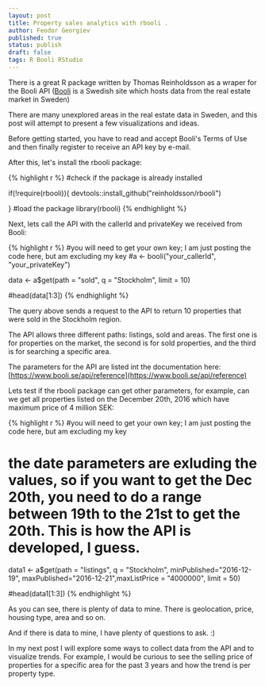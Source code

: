 ```yaml
---
layout: post
title: Property sales analytics with rbooli .
author: Feodor Georgiev
published: true
status: publish
draft: false
tags: R Booli RStudio
---
```

 
There is a great R package written by Thomas Reinholdsson as a wraper for the Booli API ([Booli](https://www.booli.se/) is a Swedish site which hosts data from the real estate market in Sweden)
 
There are many unexplored areas in the real estate data in Sweden, and this post will attempt to present a few visualizations and ideas. 
 
Before getting started, you have to read and accept Booli's Terms of Use and then finally register to receive an API key by e-mail.
 
After this, let's install the rbooli package:
 

{% highlight r %}
#check if the package is already installed
 
if(!require(rbooli)){
    devtools::install_github("reinholdsson/rbooli")
  
}
#load the package
library(rbooli)
{% endhighlight %}
 
Next, lets call the API with the callerId and privateKey we received from Booli:

 
 

{% highlight r %}
#you will need to get your own key; I am just posting the code here, but am excluding my key
#a <- booli("your_callerId", "your_privateKey")
 
data <- a$get(path = "sold", q = "Stockholm", limit = 10)
 
#head(data[1:3])
{% endhighlight %}
 
 
The query above sends a request to the API to return 10 properties that were sold in the Stockholm region. 
 
The API allows three different paths: listings, sold and areas. The first one is for properties on the market, the second is for sold properties, and the third is for searching a specific area. 
 
The parameters for the API are listed int the documentation here: [https://www.booli.se/api/reference](https://www.booli.se/api/reference) 
 
Lets test if the rbooli package can get other parameters, for example, can we get all properties listed on the December 20th, 2016 which have maximum price of 4 million SEK: 
 
 

{% highlight r %}
#you will need to get your own key; I am just posting the code here, but am excluding my key
 
# the date parameters are exluding the values, so if you want to get the Dec 20th, you need to do a range between 19th to the 21st to get the 20th. This is how the API is developed, I guess. 
 
data1 <- a$get(path = "listings", q = "Stockholm", minPublished="2016-12-19", maxPublished="2016-12-21",maxListPrice = "4000000", limit = 50)
 
#head(data1[1:3])
{% endhighlight %}
 
 
As you can see, there is plenty of data to mine. There is geolocation, price, housing type, area and so on. 
 
And if there is data to mine, I have plenty of questions to ask. :)
 
In my next post I will explore some ways to collect data from the API and to visualize trends. For example, I would be curious to see the selling price of properties for a specific area for the past 3 years and how the trend is per property type. 
 
 
 
